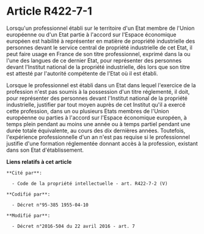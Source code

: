 # Article R422-7-1

Lorsqu'un professionnel établi sur le territoire d'un Etat membre de  l'Union européenne ou d'un Etat partie à l'accord sur
l'Espace économique européen est habilité à représenter en matière de propriété industrielle des personnes devant le service
central de propriété industrielle de cet Etat, il peut faire usage en France de son titre professionnel, exprimé dans la ou
l'une des langues de ce dernier Etat, pour représenter des personnes devant l'Institut national de la propriété industrielle,
dès lors que son titre est attesté par l'autorité compétente de l'Etat où il est établi. 

Lorsque le professionnel est établi dans un Etat dans lequel l'exercice de la profession n'est pas soumis à la possession
d'un titre réglementé, il doit, pour représenter des personnes devant l'Institut national de la propriété industrielle,
justifier par tout moyen auprès de cet Institut qu'il a exercé cette profession, dans un ou plusieurs Etats membres de
l'Union européenne ou parties à l'accord sur l'Espace économique européen, à temps plein pendant au moins une année ou à
temps partiel pendant une durée totale équivalente, au cours des dix dernières années. Toutefois, l'expérience
professionnelle d'un an n'est pas requise si le professionnel justifie d'une formation réglementée donnant accès à la
profession, existant dans son Etat d'établissement.

**Liens relatifs à cet article**

	**Cité par**:

	  - Code de la propriété intellectuelle - art. R422-7-2 (V)

	**Codifié par**:

	  - Décret n°95-385 1955-04-10

	**Modifié par**:

	  - Décret n°2016-504 du 22 avril 2016 - art. 7
